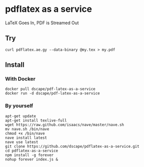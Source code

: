 # pdflatex as a service

LaTeX Goes In, PDF is Streamed Out

## Try

```
curl pdflatex.ae.gy --data-binary @my.tex > my.pdf
```

## Install

### With Docker

```
docker pull dscape/pdf-latex-as-a-service
docker run -d dscape/pdf-latex-as-a-service
```

### By yourself


```
apt-get update
apt-get install texlive-full
wget https://raw.github.com/isaacs/nave/master/nave.sh
mv nave.sh /bin/nave
chmod +x /bin/nave
nave install latest
nave use latest
git clone https://github.com/dscape/pdflatex-as-a-service.git
cd pdflatex-as-a-service
npm install -g forever
nohup forever index.js &
```
